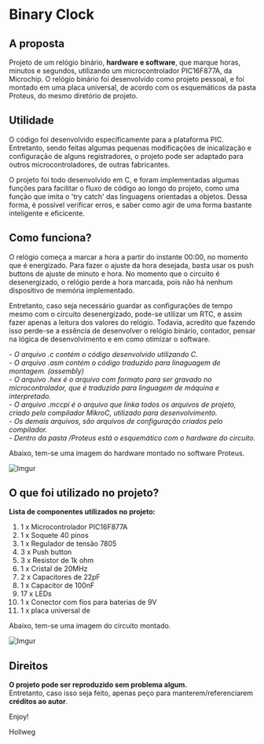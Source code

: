 # Binary Clock

## A proposta

Projeto de um relógio binário, **hardware e software**, que marque horas, minutos e segundos, utilizando um microcontrolador PIC16F877A, da Microchip. O relógio binário foi desenvolvido como projeto pessoal, e foi montado em uma placa universal, de acordo com os esquemáticos da pasta Proteus, do mesmo diretório de projeto.

## Utilidade

O código foi desenvolvido especificamente para a plataforma PIC. Entretanto, sendo feitas algumas pequenas modificações de inicalização e configuração de alguns registradores, o projeto pode ser adaptado para outros microcontroladores, de outras fabricantes. 

O projeto foi todo desenvolvido em C, e foram implementadas algumas funções para facilitar o fluxo de código ao longo do projeto, como uma função que imita o 'try catch' das linguagens orientadas a objetos. Dessa forma, é possível verificar erros, e saber como agir de uma forma bastante inteligente e eficicente.

## Como funciona?

O relógio começa a marcar a hora a partir do instante 00:00, no momento que é energizado. Para fazer o ajuste da hora desejada, basta usar os push buttons de ajuste de minuto e hora. No momento que o circuito é desenergizado, o relógio perde a hora marcada, pois não há nenhum dispositivo de memória implementado. 

Entretanto, caso seja necessário guardar as configurações de tempo mesmo com o circuito desenergizado, pode-se utilizar um RTC, e assim fazer apenas a leitura dos valores do relógio. Todavia, acredito que fazendo isso perde-se a essência de desenvolver o relógio binário, contador, pensar na lógica de desenvolvimento e em como otimizar o software.

*- O arquivo .c contém o código desenvolvido utilizando C.* </br>
*- O arquivo .asm contém o código traduzido para linaguagem de montagem. (assembly)* </br>
*- O arquivo .hex é o arquivo com formato para ser gravado no microcontrolador, que é traduzido para linguagem de máquina e interpretado.* </br>
*- O arquivo .mccpi é o arquivo que linka todos os arquivos de projeto, criado pelo compilador MikroC, utilizado para desenvolvimento.* </br>
*- Os demais arquivos, são arquivos de configuração criados pelo compilador.* </br>
*- Dentro da pasta /Proteus está o esquemático com o hardware do circuito.*

Abaixo, tem-se uma imagem do hardware montado no software Proteus.

![Imgur](http://i.imgur.com/rsIKPXu.png)

## O que foi utilizado no projeto?

**Lista de componentes utilizados no projeto:**

1. 1 x Microcontrolador PIC16F877A <br>
2. 1 x Soquete 40 pinos </br>
3. 1 x Regulador de tensão 7805 </br>
4. 3 x Push button </br>
5. 3 x Resistor de 1k ohm </br>
6. 1 x Cristal de 20MHz  </br>
7. 2 x Capacitores de 22pF </br>
8. 1 x Capacitor de 100nF </br>
9. 17 x LEDs </br>
10. 1 x Conector com fios para baterias de 9V
11. 1 x placa universal de

Abaixo, tem-se uma imagem do circuito montado.

![Imgur](http://i.imgur.com/iAL2RE6.jpg)

## Direitos

**O projeto pode ser reproduzido sem problema algum.** </br>
Entretanto, caso isso seja feito, apenas peço para manterem/referenciarem **créditos ao autor**.

Enjoy!

Hollweg

